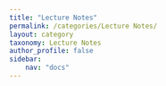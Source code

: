 ```yaml
---
title: "Lecture Notes"
permalink: /categories/Lecture Notes/
layout: category
taxonomy: Lecture Notes
author_profile: false
sidebar:
    nav: "docs"
---
```

